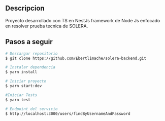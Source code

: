 ## Descripcion

Proyecto desarrollado con TS en NestJs framework de Node Js enfocado en resolver prueba tecnica de SOLERA.

## Pasos a seguir

```bash
# Descargar repositorio
$ git clone https://github.com/Ebertlimache/solera-backend.git

# Instalar dependencia
$ yarn install

# Iniciar proyecto
$ yarn start:dev

#Iniciar Tests
$ yarn test

# Endpoint del servicio
$ http://localhost:3000/users/findByUsernameAndPassword
```